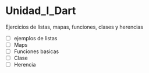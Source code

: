 # Unidad_I_Dart
Ejercicios de listas, mapas, funciones, clases y herencias
- [ ] ejemplos de listas 
- [ ] Maps
- [ ] Funciones basicas 
- [ ] Clase
- [ ] Herencia 
